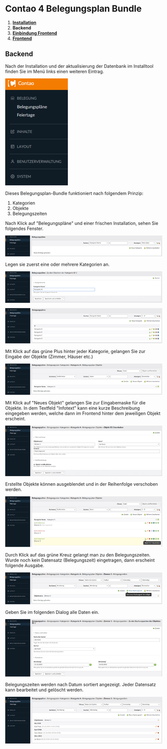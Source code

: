 # Contao 4 Belegungsplan Bundle

1. [**Installation**](installation.md)
2. **Backend**
3. [**Einbindung Frontend**](einbindung-frontend.md)
4. [**Frontend**](frontend.md)

## Backend

Nach der Installation und der aktualisierung der Datenbank im Installtool finden Sie im Menü links einen weiteren Eintrag.

![Neuer Menüeintrag](https://github.com/Mailwurm/belegungsplan-bundle/blob/master/docs/img/belegungsplan-bundle-1.png)

Dieses Belegungsplan-Bundle funktioniert nach folgendem Prinzip:
1. Kategorien
2. Objekte
3. Belegungszeiten

Nach Klick auf "Belegungspläne" und einer frischen Installation, sehen Sie folgendes Fenster.

![Leere Kategorien](https://github.com/Mailwurm/belegungsplan-bundle/blob/master/docs/img/belegungsplan-bundle-2.png)

Legen sie zuerst eine oder mehrere Kategorien an.

![Neue Kategorien erstellen](https://github.com/Mailwurm/belegungsplan-bundle/blob/master/docs/img/belegungsplan-bundle-3.png)

![Neue erstellte Kategorien](https://github.com/Mailwurm/belegungsplan-bundle/blob/master/docs/img/belegungsplan-bundle-4.png)

Mit Klick auf das grüne Plus hinter jeder Kategorie, gelangen Sie zur Eingabe der Objekte (Zimmer, Häuser etc.)

![Leere Objektliste](https://github.com/Mailwurm/belegungsplan-bundle/blob/master/docs/img/belegungsplan-bundle-5.png)

Mit Klick auf "Neues Objekt" gelangen Sie zur Eingabemaske für die Objekte.
In dem Textfeld "Infotext" kann eine kurze Beschreibung eingegeben werden, welche dann im Frontend hinter dem jeweiligen Objekt erscheint.

![Eingabemaske für die Objekte](https://github.com/Mailwurm/belegungsplan-bundle/blob/master/docs/img/belegungsplan-bundle-6.png)

Erstellte Objekte können ausgeblendet und in der Reihenfolge verschoben werden.

![Erstellte Objekte](https://github.com/Mailwurm/belegungsplan-bundle/blob/master/docs/img/belegungsplan-bundle-7.png)

Durch Klick auf das grüne Kreuz gelangt man zu den Belegungszeiten.
Wurde noch kein Datensatz (Belegungszeit) eingetragen, dann erscheint folgende Ausgabe.

![Leere Belegungszeittabelle](https://github.com/Mailwurm/belegungsplan-bundle/blob/master/docs/img/belegungsplan-bundle-8.png)

Geben Sie im folgenden Dialog alle Daten ein.

![Dialog Belegungszeit](https://github.com/Mailwurm/belegungsplan-bundle/blob/master/docs/img/belegungsplan-bundle-9.png)

Belegungszeiten werden nach Datum sortiert angezeigt. Jeder Datensatz kann bearbeitet und gelöscht werden.

![Dialog Belegungszeit](https://github.com/Mailwurm/belegungsplan-bundle/blob/master/docs/img/belegungsplan-bundle-10.png)
